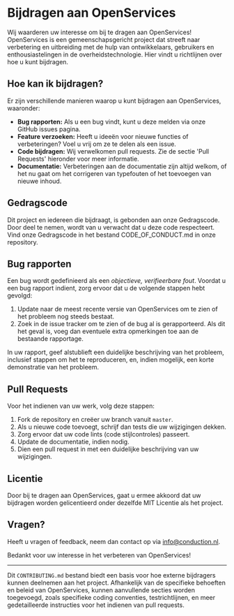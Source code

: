 # Bijdragen aan OpenServices

Wij waarderen uw interesse om bij te dragen aan OpenServices! OpenServices is een gemeenschapsgericht project dat streeft naar verbetering en uitbreiding met de hulp van ontwikkelaars, gebruikers en enthousiastelingen in de overheidstechnologie. Hier vindt u richtlijnen over hoe u kunt bijdragen.

## Hoe kan ik bijdragen?

Er zijn verschillende manieren waarop u kunt bijdragen aan OpenServices, waaronder:

- **Bug rapporten:** Als u een bug vindt, kunt u deze melden via onze GitHub issues pagina.
- **Feature verzoeken:** Heeft u ideeën voor nieuwe functies of verbeteringen? Voel u vrij om ze te delen als een issue.
- **Code bijdragen:** Wij verwelkomen pull requests. Zie de sectie 'Pull Requests' hieronder voor meer informatie.
- **Documentatie:** Verbeteringen aan de documentatie zijn altijd welkom, of het nu gaat om het corrigeren van typefouten of het toevoegen van nieuwe inhoud.

## Gedragscode

Dit project en iedereen die bijdraagt, is gebonden aan onze Gedragscode. Door deel te nemen, wordt van u verwacht dat u deze code respecteert. Vind onze Gedragscode in het bestand CODE_OF_CONDUCT.md in onze repository.

## Bug rapporten

Een bug wordt gedefinieerd als een *objectieve, verifieerbare fout*. Voordat u een bug rapport indient, zorg ervoor dat u de volgende stappen hebt gevolgd:

1. Update naar de meest recente versie van OpenServices om te zien of het probleem nog steeds bestaat.
2. Zoek in de issue tracker om te zien of de bug al is gerapporteerd. Als dit het geval is, voeg dan eventuele extra opmerkingen toe aan de bestaande rapportage.

In uw rapport, geef alstublieft een duidelijke beschrijving van het probleem, inclusief stappen om het te reproduceren, en, indien mogelijk, een korte demonstratie van het probleem.

## Pull Requests

Voor het indienen van uw werk, volg deze stappen:

1. Fork de repository en creëer uw branch vanuit `master`.
2. Als u nieuwe code toevoegt, schrijf dan tests die uw wijzigingen dekken.
3. Zorg ervoor dat uw code lints (code stijlcontroles) passeert.
4. Update de documentatie, indien nodig.
5. Dien een pull request in met een duidelijke beschrijving van uw wijzigingen.

## Licentie

Door bij te dragen aan OpenServices, gaat u ermee akkoord dat uw bijdragen worden gelicentieerd onder dezelfde MIT Licentie als het project.

## Vragen?

Heeft u vragen of feedback, neem dan contact op via info@conduction.nl.

Bedankt voor uw interesse in het verbeteren van OpenServices!

---

Dit `CONTRIBUTING.md` bestand biedt een basis voor hoe externe bijdragers kunnen deelnemen aan het project. Afhankelijk van de specifieke behoeften en beleid van OpenServices, kunnen aanvullende secties worden toegevoegd, zoals specifieke coding conventies, testrichtlijnen, en meer gedetailleerde instructies voor het indienen van pull requests.